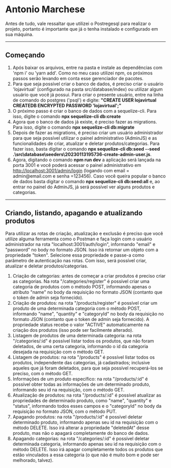 # Antonio Marchese

<p>Antes de tudo, vale ressaltar que utilizei o Postregesql para realizar o projeto, portanto é importante que já o tenha instalado  e configurado em sua máquina.</p>
<hr/>
<h2>Começando</h2>
<ol>
  <li>Após baixar os arquivos, entre na pasta e instale as dependências com 'npm i' ou 'yarn add'. Como no meu caso utilizei npm, os próximos passos serão levando em conta esse gerenciador de pacotes.</li>
  <li>Para que seja possível criar o banco de dados, é preciso criar o usuário 'lojavirtual' (configurado na pasta src/database/index) ou utilizar algum usuário que você já possui. Para criar o presente usuário, entre na linha de comando do postgres ('psql') e digite: <strong>"CREATE USER lojavirtual CREATEDB ENCRYPTED PASSWORD 'lojavirtual';"</strong>
  </li>
  <li>O próximo passo é criar o banco de dados com a sequelize-cli. Para isso, digite o comando <strong>npx sequelize-cli db:create</strong>
  </li>
  <li>Agora que o banco de dados já existe, é preciso fazer as migrations. Para isso, digite o comando <strong>npx sequelize-cli db:migrate</strong>
  </li>
  <li>Depois de fazer as migrations, é preciso criar um usuário administrador para que seja possível utilizar o painel administrativo (AdminJS) e as funcionalidades de criar, atualizar e deletar produtos/categorias. Para fazer isso, basta digitar o comando <strong>npx sequelize-cli db:seed --seed .\src\database\seeders\20230113195736-create-admin-user.js</strong>.
  </li>
  <li>Agora, digitando o comando <strong>npm run dev</strong> a aplicação será lançada na porta 3001 e você poderá acessar o painel administrativo em <a href="http://localhost:3001/admin/login">http://localhost:3001/admin/login</a> (logando com email = admin@email.com e senha =123456). Caso você queira popular o banco de dados basta digitar o comando <strong>npx sequelize-cli db:seed:all</strong> e, ao entrar no painel do AdminJS, já será possível ver alguns produtos e categorias.</li>
</ol>
<hr/>

<h2>Criando, listando, apagando e atualizando produtos</h2>
<p>Para utilizar as rotas de criação, atualização e exclusão é preciso que você utilize alguma ferramenta como o Postman e faça login com o usuário administrador na rota "localhost:3001/auth/login", informando "email" e "password" no body no formato JSON. Isso irá retornar um objeto com a propriedade "token". Selecione essa propriedade e passe-a como parâmetro de autenticação nas rotas. Com isso, será possível criar, atualizar e deletar produtos/categorias.</p> 
<ol>
  <li>Criação de categorias: antes de começar a criar produtos é preciso criar as categorias. Na rota "/categories/register" é possível criar uma categoria de produtos com o método POST, informando apenas o atributo "name" no body da requisição no formato JSON (contanto que o token de admin seja fornecido).
  </li>

  <li>Criação de produtos: na rota "/products/register" é possível criar um produto de uma determinada categoria com o método POST, informando "name", "quantity" e "categoryId" no body da requisição no formato JSON (contanto que o token de admin seja fornecido). A propriedade status recebe o valor "ACTIVE" automaticamente na criação dos produtos (isso pode ser facilmente alterado).
  </li>

  <li>Listagem de produtos de uma determinada categoria: na rota "/categories/:id" é possível listar todos os produtos, que não foram deletados, de uma certa categoria, informando o id da categoria desejada na requisição com o método GET.
  </li>

  <li>Listagem de produtos: na rota "/products" é possível listar todos os produtos, independente das categorias, já cadastrados; inclusive aqueles que já foram deletados, para que seja possível recuperá-los se preciso, com o método GET.
  </li>

  <li>Informações de um produto específico: na rota "/products/:id" é possível obter todas as informações de um determinado produto, informando seu id na requisição, com o método GET.
  </li>

  <li>Atualização de produtos: na rota "/products/:id" é possível atualizar as propriedades de determinado produto, como "name", "quantity" e "status", informando todos esses campos e o "categoryId" no body da requisição no formato JSON, com o método PUT.
  </li>

  <li>Apagando produtos: na rota "/products/:id" é possível deletar determinado produto, informando apenas seu id na requisição com o método DELETE. Isso irá alterar a propriedade "deletedAt" desse produto, mas não o apagará completamente do banco de dados.
  </li>

  <li>Apagando categorias: na rota "/categories/:id" é possível deletar determinada categoria, informando apenas seu id na requisição com o método DELETE. Isso irá apagar completamente todos os produtos que estão vinculados a essa categoria (o que não é muito bom e pode ser melhorado, talvez).
  </li>

</ol>
